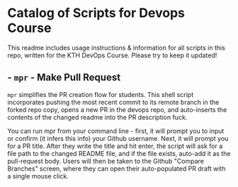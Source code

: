 # Catalog of Scripts for Devops Course

This readme includes usage instructions & information for all scripts in this repo, written for the KTH DevOps Course.
Please try to keep it updated!

## **- `mpr` - Make Pull Request**

`mpr` simplifies the PR creation flow for students. This shell script incorporates pushing the most recent commit to its
remote branch in the forked repo copy, opens a new PR in the devops repo, and auto-inserts the contents of the changed
readme into the PR description fuck.

You can run mpr from your command line - first, it will prompt you to input or confirm (it infers this info) your Github
username. Next, it will prompt you for a PR title. After they write the title and hit enter, the script will ask for a
file path to the changed README file, and if the file exists, auto-add it as the pull-request body. Users will then be
taken to the Github "Compare Branches" screen, where they can open their auto-populated PR draft with a single mouse
click. 